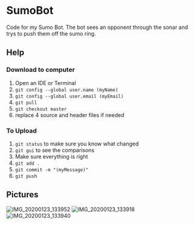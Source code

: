 # SumoBot
Code for my Sumo Bot. The bot sees an opponent through the sonar and trys to push them off the sumo ring.

## Help
### Download to computer
1. Open an IDE or Terminal
2. `git config --global user.name (myName)`
3. `git config --global user.email (myEmail)`
4. `git pull`
5. `git checkout master`
6. replace 4 source and header files if needed
### To Upload
1. `git status` to make sure you know what changed
2. `git gui` to see the comparisons
3.  Make sure everything is right
4. `git add .`
5. `git commit -m "(myMessage)"`
6. `git push`

## Pictures
![IMG_20200123_133952](https://user-images.githubusercontent.com/44419439/73014393-1018f700-3de8-11ea-8ca8-57647755489c.jpg)
![IMG_20200123_133918](https://user-images.githubusercontent.com/44419439/73014401-127b5100-3de8-11ea-8e26-20c2a0118f67.jpg)
![IMG_20200123_133940](https://user-images.githubusercontent.com/44419439/73014373-07282580-3de8-11ea-9f75-cc51af88f10b.jpg)
